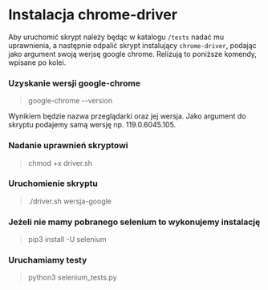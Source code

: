 # Instalacja chrome-driver

Aby uruchomić skrypt należy będąc w katalogu `/tests` nadać mu uprawnienia, a następnie odpalić skrypt instalujący `chrome-driver`, podając jako argument swoją werjsę google chrome. Relizują to poniższe komendy, wpisane po kolei.

### Uzyskanie wersji google-chrome
> google-chrome --version

Wynikiem będzie nazwa przeglądarki oraz jej wersja. Jako argument do skryptu podajemy samą wersję np. 119.0.6045.105.

### Nadanie uprawnień skryptowi
> chmod +x driver.sh

###  Uruchomienie skryptu
> ./driver.sh wersja-google 

### Jeżeli nie mamy pobranego selenium to wykonujemy instalację
> pip3 install -U selenium

### Uruchamiamy testy
> python3 selenium_tests.py
